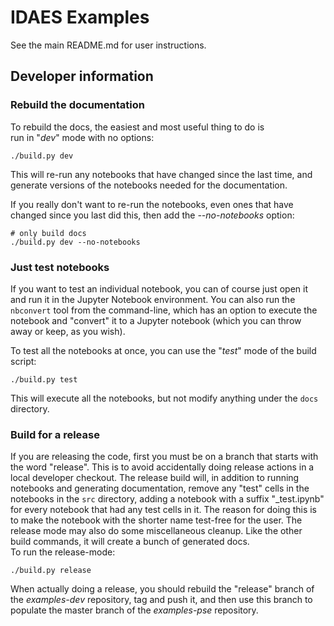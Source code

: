 # IDAES Examples

See the main README.md for user instructions.

## Developer information

### Rebuild the documentation

To rebuild the docs, the easiest and most useful thing to do is  
run in "_dev_" mode with no options:

    ./build.py dev

This will re-run any notebooks that have changed since the last
time, and generate versions of the notebooks needed for the
documentation.

If you really don't want to re-run the notebooks, even ones that
have changed since you last did this, then add the _--no-notebooks_
option:

    # only build docs
    ./build.py dev --no-notebooks

### Just test notebooks

If you want to test an individual notebook, you can of course
just open it and run it in the Jupyter Notebook environment.
You can also run the `nbconvert` tool from the command-line, which
has an option to execute the notebook and "convert" it to a
Jupyter notebook (which you can throw away or keep, as you wish).

To test all the notebooks at once, you can use the "_test_" mode of the
build script:

    ./build.py test

This will execute all the notebooks, but not modify anything under the
`docs` directory.

### Build for a release

If you are releasing the code, first you must be on a branch
that starts with the word "release". This is to avoid accidentally
doing release actions in a local developer checkout. The release
build will, in addition to running notebooks and generating
documentation, remove any "test" cells in the notebooks in the `src`
directory, adding a notebook with a suffix "_test.ipynb" for every
notebook that had any test cells in it. The reason for doing this is
to make the notebook with the shorter name test-free for the user.
The release mode may also do some miscellaneous cleanup. Like the other  
build commands, it will create a bunch of generated docs.  
To run the release-mode:

    ./build.py release

When actually doing a release, you should rebuild the "release"
branch of the _examples-dev_ repository, tag and push it, and then
use this branch to populate the master branch of the _examples-pse_ 
repository.
